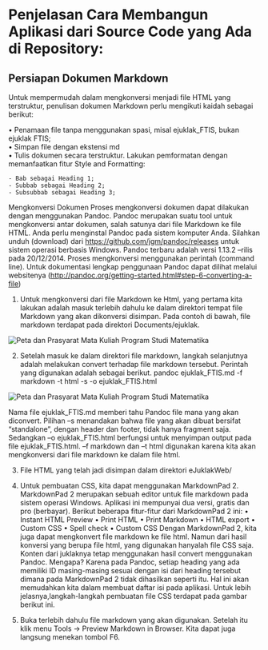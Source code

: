 # Penjelasan Cara Membangun Aplikasi dari Source Code yang Ada di Repository:

## Persiapan Dokumen Markdown

Untuk mempermudah dalam mengkonversi menjadi file HTML yang terstruktur, penulisan dokumen Markdown perlu mengikuti kaidah sebagai berikut:  

 • Penamaan file tanpa menggunakan spasi, misal ejuklak_FTIS, bukan ejuklak FTIS;  
 • Simpan file dengan ekstensi md  
 • Tulis dokumen secara terstruktur. Lakukan pemformatan dengan memanfaatkan fitur Style and Formatting:  
 
    - Bab sebagai Heading 1;  
    - Subbab sebagai Heading 2;  
    - Subsubbab sebagai Heading 3;   

Mengkonversi Dokumen
Proses mengkonversi dokumen dapat dilakukan dengan menggunakan Pandoc.
Pandoc merupakan suatu tool untuk mengkonversi antar dokumen, salah satunya dari file Markdown ke file HTML.
Anda perlu menginstal Pandoc pada sistem komputer Anda. Silahkan unduh (download) dari https://github.com/jgm/pandoc/releases untuk sistem operasi berbasis Windows. Pandoc terbaru adalah versi 1.13.2 –rilis pada 20/12/2014.
Proses mengkonversi menggunakan perintah (command line). Untuk dokumentasi lengkap penggunaan Pandoc dapat dilihat melalui websitenya (http://pandoc.org/getting-started.html#step-6-converting-a-file)  

1. Untuk mengkonversi dari file Markdown ke Html, yang pertama kita lakukan adalah masuk terlebih dahulu ke dalam direktori tempat file Markdown yang akan dikonversi disimpan. Pada contoh di bawah, file markdown terdapat pada direktori Documents/ejuklak.  

![](images/Lampiran_BAB2_1.png "Peta dan Prasyarat Mata Kuliah Program Studi Matematika")  

2. Setelah masuk ke dalam direktori file markdown, langkah selanjutnya adalah melakukan convert terhadap file markdown tersebut.
Perintah yang digunakan adalah sebagai berikut.
	pandoc ejuklak_FTIS.md -f markdown -t html -s -o ejuklak_FTIS.html

![](images/Lampiran_BAB2_1.png "Peta dan Prasyarat Mata Kuliah Program Studi Matematika")

Nama file ejuklak_FTIS.md memberi tahu Pandoc file mana yang akan diconvert. Pilihan –s menandakan bahwa file yang akan dibuat bersifat “standalone”, dengan header dan footer, tidak hanya fragment saja. Sedangkan –o ejuklak_FTIS.html berfungsi untuk menyimpan output pada file ejuklak_FTIS.html. –f markdown dan –t html digunakan karena kita akan mengkonversi dari file markdown ke dalam file html.  

3.	File HTML yang telah jadi disimpan dalam direktori eJuklakWeb/  

4.	Untuk pembuatan CSS, kita dapat menggunakan MarkdownPad 2. MarkdownPad 2 merupakan sebuah editor untuk file markdown pada sistem operasi Windows.
Aplikasi ini mempunyai dua versi, gratis dan pro (berbayar). Berikut beberapa fitur-fitur dari MarkdownPad 2 ini:
•	Instant HTML Preview
•	Print HTML
•	Print Markdown
•	HTML export
•	Custom CSS
•	Spell check
•	Custom CSS
Dengan MarkdownPad 2, kita juga dapat mengkonvert file markdown ke file html. Namun dari hasil konversi yang berupa file html, yang digunakan hanyalah file CSS saja. Konten dari juklaknya tetap menggunakan hasil convert menggunakan Pandoc. Mengapa? Karena pada Pandoc, setiap heading yang ada memiliki ID masing-masing sesuai dengan isi dari heading tersebut dimana pada MarkdownPad 2 tidak dihasilkan seperti itu. Hal ini akan memudahkan kita dalam membuat daftar isi pada aplikasi.
Untuk lebih jelasnya,langkah-langkah pembuatan file CSS terdapat pada gambar berikut ini.
1.	Buka terlebih dahulu file markdown yang akan digunakan. Setelah itu klik menu Tools -> Preview Markdown in Browser. Kita dapat juga langsung menekan tombol F6.


